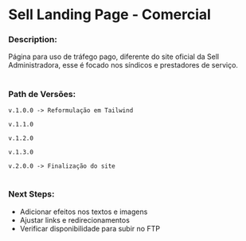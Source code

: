 # Sell Landing Page - Comercial

### Description:

Página para uso de tráfego pago, diferente do site oficial da Sell Administradora, esse é focado nos síndicos e prestadores de serviço.

#

### Path de Versões:

```
v.1.0.0 -> Reformulação em Tailwind

v.1.1.0

v.1.2.0

v.1.3.0

v.2.0.0 -> Finalização do site
```
#

### Next Steps:

* Adicionar efeitos nos textos e imagens
* Ajustar links e redirecionamentos
* Verificar disponibilidade para subir no FTP


#

